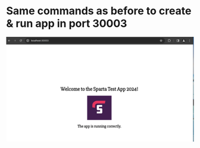 # Same commands as before to create & run app in port 30003


![alt text](<Screenshot 2024-04-18 at 16.27.37.png>)